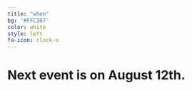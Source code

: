 ```yaml
---
title: "when"
bg: '#FFC107'
color: white
style: left
fa-icon: clock-o
---
```


# Next event is on August 12th.

